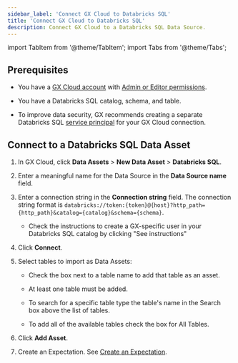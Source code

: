 ```yaml
---
sidebar_label: 'Connect GX Cloud to Databricks SQL'
title: 'Connect GX Cloud to Databricks SQL'
description: Connect GX Cloud to a Databricks SQL Data Source.
---
```


import TabItem from '@theme/TabItem';
import Tabs from '@theme/Tabs';

## Prerequisites

- You have a [GX Cloud account](https://greatexpectations.io/cloud) with [Admin or Editor permissions](/users/manage_users.md#roles-and-responsibilities).

- You have a Databricks SQL catalog, schema, and table.

- To improve data security, GX recommends creating a separate Databricks SQL [service principal](https://docs.databricks.com/en/admin/users-groups/service-principals.html#manage-service-principals-in-your-account) for your GX Cloud connection.


## Connect to a Databricks SQL Data Asset

1. In GX Cloud, click **Data Assets** > **New Data Asset** > **Databricks SQL**.

2. Enter a meaningful name for the Data Source in the **Data Source name** field.

3. Enter a connection string in the **Connection string** field. The connection string format is `databricks://token:{token}@{host}?http_path={http_path}&catalog={catalog}&schema={schema}`.
    - Check the instructions to create a GX-specific user in your Databricks SQL catalog by clicking "See instructions"

4. Click **Connect**.

5. Select tables to import as Data Assets:

    - Check the box next to a table name to add that table as an asset.

    - At least one table must be added.

    - To search for a specific table type the table's name in the Search box above the list of tables.

    - To add all of the available tables check the box for All Tables.

6. Click **Add Asset**.

7. Create an Expectation. See [Create an Expectation](/expectations/manage_expectations.md#create-an-expectation).

